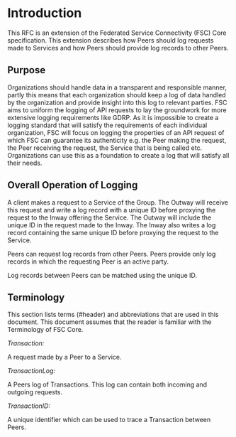 # Introduction

This RFC is an extension of the Federated Service Connectivity (FSC) Core specification. This extension describes how Peers should log requests made to Services and how Peers should provide log records to other Peers.

## Purpose

Organizations should handle data in a transparent and responsible manner, partly this means that each organization should keep a log of data handled by the organization and provide insight into this log to relevant parties. FSC aims to uniform the logging of API requests to lay the groundwork for more extensive logging requirements like GDRP.
As it is impossible to create a logging standard that will satisfy the requirements of each individual organization, FSC will focus on logging the properties of an API request of which FSC can guarantee its authenticity e.g. the Peer making the request, the Peer receiving the request, the Service that is being called etc.
Organizations can use this as a foundation to create a log that will satisfy all their needs.

## Overall Operation of Logging

A client makes a request to a Service of the Group. The Outway will receive this request and write a log record with a unique ID before proxying the request to the Inway offering the Service. The Outway will include the unique ID in the request made to the Inway. The Inway also writes a log record containing the same unique ID before proxying the request to the Service.

Peers can request log records from other Peers. Peers provide only log records in which the requesting Peer is an active party.

Log records between Peers can be matched using the unique ID.

## Terminology

This section lists terms (#header) and abbreviations that are used in this document. This document assumes that the reader is familiar with the Terminology of FSC Core.

*Transaction:*

A request made by a Peer to a Service.

*TransactionLog:*

A Peers log of Transactions. This log can contain both incoming and outgoing requests.

*TransactionID:*

A unique identifier which can be used to trace a Transaction between Peers.
